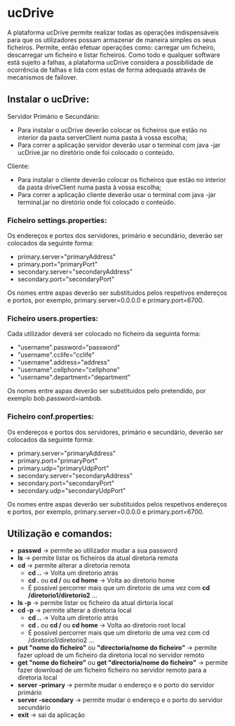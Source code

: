 # ucDrive
A plataforma ucDrive permite realizar todas as operações indispensáveis para
que os utilizadores possam armazenar de maneira simples os seus ficheiros. Permite, então efetuar operações como: carregar um ficheiro,
descarregar um ficheiro e listar ficheiros. 
Como todo e qualquer software está sujeito a falhas, a plataforma ucDrive considera a possibilidade
de ocorrência de falhas e lida com estas de forma adequada através de mecanismos de
failover.

## Instalar o ucDrive:

Servidor Primário e Secundário:

- Para instalar o ucDrive deverão colocar os ficheiros que estão no interior da pasta serverClient numa pasta à vossa escolha;
- Para correr a aplicação servidor deverão usar o terminal com java -jar ucDrive.jar no diretório onde foi colocado o conteúdo.

Cliente:

- Para instalar o cliente deverão colocar os ficheiros que estão no interior da pasta driveClient numa pasta à vossa escolha;
- Para correr a aplicação cliente deverão usar o terminal com java -jar terminal.jar no diretório onde foi colocado o conteúdo.

### Ficheiro settings.properties:

Os endereços e portos dos servidores, primário e secundário, deverão ser colocados da seguinte forma:

- primary.server="primaryAddress"
- primary.port="primaryPort"
- secondary.server="secondaryAddress"
- secondary.port="secondaryPort"

Os nomes entre aspas deverão ser substituidos pelos respetivos endereços e portos, por exemplo, primary.server=0.0.0.0 e primary.port=6700.

### Ficheiro users.properties:

Cada utilizador deverá ser colocado no ficheiro da seguinta forma:

- "username".password="password"
- "username".cclife="cclife"
- "username".address="address"
- "username".cellphone="cellphone"
- "username".department="department"

Os nomes entre aspas deverão ser substituidos pelo pretendido, por exemplo bob.password=iambob.

### Ficheiro conf.properties:

Os endereços e portos dos servidores, primário e secundário, deverão ser colocados da seguinte forma:

- primary.server="primaryAddress"
- primary.port="primaryPort"
- primary.udp="primaryUdpPort"
- secondary.server="secondaryAddress"
- secondary.port="secondaryPort"
- secondary.udp="secondaryUdpPort"

Os nomes entre aspas deverão ser substituidos pelos respetivos endereços e portos, por exemplo, primary.server=0.0.0.0 e primary.port=6700.

## Utilização e comandos:

- **passwd** -> permite ao utilizador mudar a sua password
- **ls** -> permite listar os ficheiros da atual diretoria remota
- **cd** -> permite alterar a diretoria remota
  - **cd ..** -> Volta um diretorio atrás
  - **cd .** ou **cd /** ou **cd home** -> Volta ao diretorio home
  - É possivel percorrer mais que um diretorio de uma vez com **cd /diretorio1/diretorio2** ...
- **ls -p** -> permite listar os ficheiro da atual dirtoria local
- **cd -p** -> permite alterar a diretoria local
  - **cd ..** -> Volta um diretorio atrás
  - **cd .** ou **cd /** ou **cd home** -> Volta ao diretorio root local
  - É possivel percorrer mais que um diretorio de uma vez com cd /diretorio1/diretorio2 ...
- **put "nome do ficheiro"** ou **"directoria/nome do ficheiro"** -> permite fazer upload de um ficheiro da diretoria local no servidor remoto
- **get "nome do ficheiro"** ou **get "directoria/nome do ficheiro"** -> permite fazer download de um ficheiro ficheiro no servidor remoto para a diretoria local
- **server -primary** -> permite mudar o endereço e o porto do servidor primário
- **server -secondary** -> permite mudar o endereço e o porto do servidor secundário
- **exit** -> sai da aplicação
